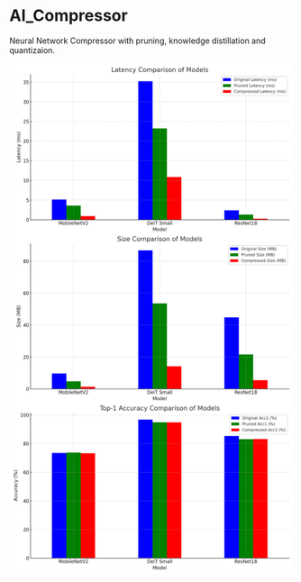 # AI_Compressor
Neural Network Compressor with pruning, knowledge distillation and quantizaion.


![Example Image](/Images/result.png "Result")


